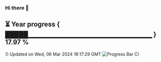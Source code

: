 ### Hi there 👋
⏳ Year progress { █████▁▁▁▁▁▁▁▁▁▁▁▁▁▁▁▁▁▁▁▁▁▁▁▁▁ } 17.97 %
---
⏰ Updated on Wed, 06 Mar 2024 18:17:29 GMT
![Progress Bar CI](https://github.com/liununu/liununu/workflows/Progress%20Bar%20CI/badge.svg)
